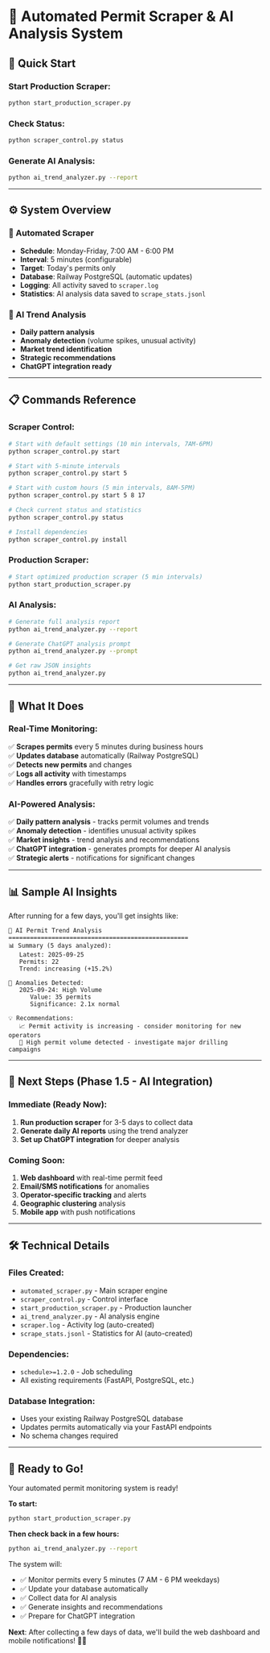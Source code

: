 # 🤖 Automated Permit Scraper & AI Analysis System

## 🚀 **Quick Start**

### **Start Production Scraper:**
```bash
python start_production_scraper.py
```

### **Check Status:**
```bash
python scraper_control.py status
```

### **Generate AI Analysis:**
```bash
python ai_trend_analyzer.py --report
```

---

## ⚙️ **System Overview**

### **🔄 Automated Scraper**
- **Schedule**: Monday-Friday, 7:00 AM - 6:00 PM
- **Interval**: 5 minutes (configurable)
- **Target**: Today's permits only
- **Database**: Railway PostgreSQL (automatic updates)
- **Logging**: All activity saved to `scraper.log`
- **Statistics**: AI analysis data saved to `scrape_stats.jsonl`

### **🤖 AI Trend Analysis**
- **Daily pattern analysis**
- **Anomaly detection** (volume spikes, unusual activity)
- **Market trend identification**
- **Strategic recommendations**
- **ChatGPT integration ready**

---

## 📋 **Commands Reference**

### **Scraper Control:**
```bash
# Start with default settings (10 min intervals, 7AM-6PM)
python scraper_control.py start

# Start with 5-minute intervals
python scraper_control.py start 5

# Start with custom hours (5 min intervals, 8AM-5PM)
python scraper_control.py start 5 8 17

# Check current status and statistics
python scraper_control.py status

# Install dependencies
python scraper_control.py install
```

### **Production Scraper:**
```bash
# Start optimized production scraper (5 min intervals)
python start_production_scraper.py
```

### **AI Analysis:**
```bash
# Generate full analysis report
python ai_trend_analyzer.py --report

# Generate ChatGPT analysis prompt
python ai_trend_analyzer.py --prompt

# Get raw JSON insights
python ai_trend_analyzer.py
```

---

## 🎯 **What It Does**

### **Real-Time Monitoring:**
✅ **Scrapes permits** every 5 minutes during business hours  
✅ **Updates database** automatically (Railway PostgreSQL)  
✅ **Detects new permits** and changes  
✅ **Logs all activity** with timestamps  
✅ **Handles errors** gracefully with retry logic  

### **AI-Powered Analysis:**
✅ **Daily pattern analysis** - tracks permit volumes and trends  
✅ **Anomaly detection** - identifies unusual activity spikes  
✅ **Market insights** - trend analysis and recommendations  
✅ **ChatGPT integration** - generates prompts for deeper AI analysis  
✅ **Strategic alerts** - notifications for significant changes  

---

## 📊 **Sample AI Insights**

After running for a few days, you'll get insights like:

```
🤖 AI Permit Trend Analysis
==================================================
📊 Summary (5 days analyzed):
   Latest: 2025-09-25
   Permits: 22
   Trend: increasing (+15.2%)

🚨 Anomalies Detected:
   2025-09-24: High Volume
      Value: 35 permits
      Significance: 2.1x normal

💡 Recommendations:
   📈 Permit activity is increasing - consider monitoring for new operators
   🚨 High permit volume detected - investigate major drilling campaigns
```

---

## 🔮 **Next Steps (Phase 1.5 - AI Integration)**

### **Immediate (Ready Now):**
1. **Run production scraper** for 3-5 days to collect data
2. **Generate daily AI reports** using the trend analyzer
3. **Set up ChatGPT integration** for deeper analysis

### **Coming Soon:**
1. **Web dashboard** with real-time permit feed
2. **Email/SMS notifications** for anomalies
3. **Operator-specific tracking** and alerts
4. **Geographic clustering** analysis
5. **Mobile app** with push notifications

---

## 🛠️ **Technical Details**

### **Files Created:**
- `automated_scraper.py` - Main scraper engine
- `scraper_control.py` - Control interface
- `start_production_scraper.py` - Production launcher
- `ai_trend_analyzer.py` - AI analysis engine
- `scraper.log` - Activity log (auto-created)
- `scrape_stats.jsonl` - Statistics for AI (auto-created)

### **Dependencies:**
- `schedule>=1.2.0` - Job scheduling
- All existing requirements (FastAPI, PostgreSQL, etc.)

### **Database Integration:**
- Uses your existing Railway PostgreSQL database
- Updates permits automatically via your FastAPI endpoints
- No schema changes required

---

## 🎉 **Ready to Go!**

Your automated permit monitoring system is ready! 

**To start:**
```bash
python start_production_scraper.py
```

**Then check back in a few hours:**
```bash
python ai_trend_analyzer.py --report
```

The system will:
- ✅ Monitor permits every 5 minutes (7 AM - 6 PM weekdays)
- ✅ Update your database automatically  
- ✅ Collect data for AI analysis
- ✅ Generate insights and recommendations
- ✅ Prepare for ChatGPT integration

**Next**: After collecting a few days of data, we'll build the web dashboard and mobile notifications! 📱🚀
